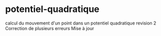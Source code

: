 # potentiel-quadratique
calcul du mouvement d'un point dans un potentiel quadratique
revision 2
Correction de plusieurs erreurs
Mise à jour
